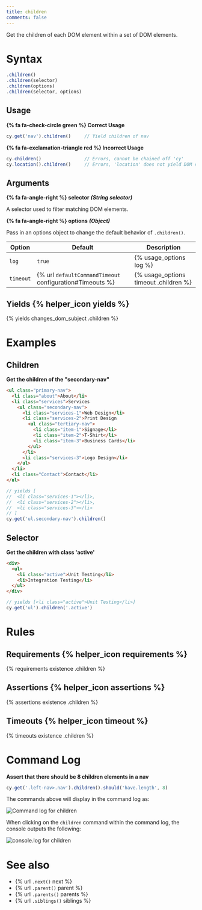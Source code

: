 ```yaml
---
title: children
comments: false
---
```


Get the children of each DOM element within a set of DOM elements.

# Syntax

```javascript
.children()
.children(selector)
.children(options)
.children(selector, options)
```

## Usage

**{% fa fa-check-circle green %} Correct Usage**

```javascript
cy.get('nav').children()     // Yield children of nav
```

**{% fa fa-exclamation-triangle red %} Incorrect Usage**

```javascript
cy.children()                // Errors, cannot be chained off 'cy'
cy.location().children()     // Errors, 'location' does not yield DOM element
```

## Arguments

**{% fa fa-angle-right %} selector**  ***(String selector)***

A selector used to filter matching DOM elements.

**{% fa fa-angle-right %} options**  ***(Object)***

Pass in an options object to change the default behavior of `.children()`.

Option | Default | Description
--- | --- | ---
`log` | `true` | {% usage_options log %}
`timeout` | {% url `defaultCommandTimeout` configuration#Timeouts %} | {% usage_options timeout .children %}

## Yields {% helper_icon yields %}

{% yields changes_dom_subject .children %}

# Examples

## Children

**Get the children of the "secondary-nav"**

```html
<ul class="primary-nav">
  <li class="about">About</li>
  <li class="services">Services
    <ul class="secondary-nav">
      <li class="services-1">Web Design</li>
      <li class="services-2">Print Design
        <ul class="tertiary-nav">
          <li class="item-1">Signage</li>
          <li class="item-2">T-Shirt</li>
          <li class="item-3">Business Cards</li>
        </ul>
      </li>
      <li class="services-3">Logo Design</li>
    </ul>
  </li>
  <li class="Contact">Contact</li>
</ul>
```

```javascript
// yields [
//  <li class="services-1"></li>,
//  <li class="services-2"></li>,
//  <li class="services-3"></li>
// ]
cy.get('ul.secondary-nav').children()
```

## Selector

**Get the children with class 'active'**

```html
<div>
  <ul>
    <li class="active">Unit Testing</li>
    <li>Integration Testing</li>
  </ul>
</div>
```

```javascript
// yields [<li class="active">Unit Testing</li>]
cy.get('ul').children('.active')
```

# Rules

## Requirements {% helper_icon requirements %}

{% requirements existence .children %}

## Assertions {% helper_icon assertions %}

{% assertions existence .children %}

## Timeouts {% helper_icon timeout %}

{% timeouts existence .children %}

# Command Log

**Assert that there should be 8 children elements in a nav**

```javascript
cy.get('.left-nav>.nav').children().should('have.length', 8)
```

The commands above will display in the command log as:

![Command log for children](/img/api/children/children-elements-shown-in-command-log.png)

When clicking on the `children` command within the command log, the console outputs the following:

![console.log for children](/img/api/children/children-yielded-in-console.png)

# See also

- {% url `.next()` next %}
- {% url `.parent()` parent %}
- {% url `.parents()` parents %}
- {% url `.siblings()` siblings %}
